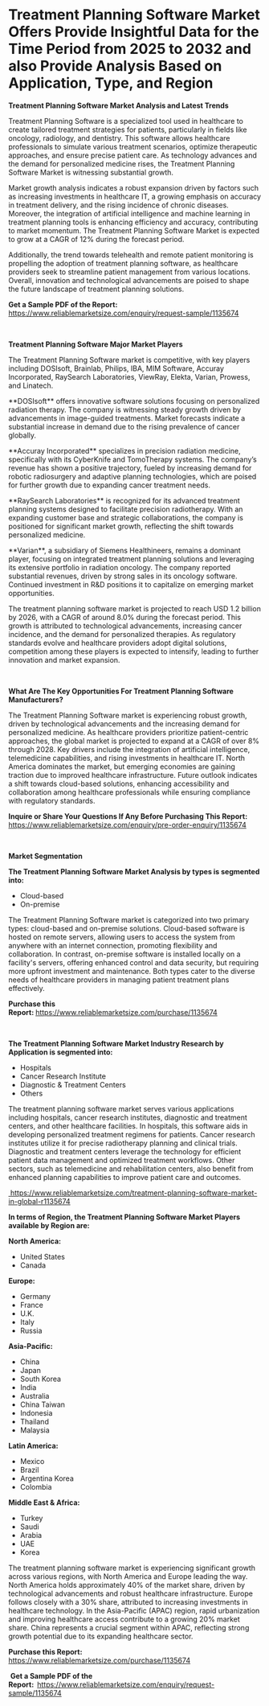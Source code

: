 <p><h1>Treatment Planning Software Market Offers Provide Insightful Data for the Time Period from 2025 to 2032 and also Provide Analysis Based on Application, Type, and Region</h1></p><p><strong>Treatment Planning Software Market Analysis and Latest Trends</strong></p>
<p><p>Treatment Planning Software is a specialized tool used in healthcare to create tailored treatment strategies for patients, particularly in fields like oncology, radiology, and dentistry. This software allows healthcare professionals to simulate various treatment scenarios, optimize therapeutic approaches, and ensure precise patient care. As technology advances and the demand for personalized medicine rises, the Treatment Planning Software Market is witnessing substantial growth.</p><p>Market growth analysis indicates a robust expansion driven by factors such as increasing investments in healthcare IT, a growing emphasis on accuracy in treatment delivery, and the rising incidence of chronic diseases. Moreover, the integration of artificial intelligence and machine learning in treatment planning tools is enhancing efficiency and accuracy, contributing to market momentum. The Treatment Planning Software Market is expected to grow at a CAGR of 12% during the forecast period. </p><p>Additionally, the trend towards telehealth and remote patient monitoring is propelling the adoption of treatment planning software, as healthcare providers seek to streamline patient management from various locations. Overall, innovation and technological advancements are poised to shape the future landscape of treatment planning solutions.</p></p>
<p><strong>Get a Sample PDF of the Report:&nbsp;</strong> <a href="https://www.reliablemarketsize.com/enquiry/request-sample/1135674?utm_campaign=3266&utm_medium=2&utm_source=Github&utm_content=ia&utm_term=12042025&utm_id=treatment-planning-software">https://www.reliablemarketsize.com/enquiry/request-sample/1135674</a></p>
<p>&nbsp;</p>
<p><strong>Treatment Planning Software Major Market Players</strong></p>
<p><p>The Treatment Planning Software market is competitive, with key players including DOSIsoft, Brainlab, Philips, IBA, MIM Software, Accuray Incorporated, RaySearch Laboratories, ViewRay, Elekta, Varian, Prowess, and Linatech. </p><p>**DOSIsoft** offers innovative software solutions focusing on personalized radiation therapy. The company is witnessing steady growth driven by advancements in image-guided treatments. Market forecasts indicate a substantial increase in demand due to the rising prevalence of cancer globally.</p><p>**Accuray Incorporated** specializes in precision radiation medicine, specifically with its CyberKnife and TomoTherapy systems. The company’s revenue has shown a positive trajectory, fueled by increasing demand for robotic radiosurgery and adaptive planning technologies, which are poised for further growth due to expanding cancer treatment needs.</p><p>**RaySearch Laboratories** is recognized for its advanced treatment planning systems designed to facilitate precision radiotherapy. With an expanding customer base and strategic collaborations, the company is positioned for significant market growth, reflecting the shift towards personalized medicine.</p><p>**Varian**, a subsidiary of Siemens Healthineers, remains a dominant player, focusing on integrated treatment planning solutions and leveraging its extensive portfolio in radiation oncology. The company reported substantial revenues, driven by strong sales in its oncology software. Continued investment in R&D positions it to capitalize on emerging market opportunities.</p><p>The treatment planning software market is projected to reach USD 1.2 billion by 2026, with a CAGR of around 8.0% during the forecast period. This growth is attributed to technological advancements, increasing cancer incidence, and the demand for personalized therapies. As regulatory standards evolve and healthcare providers adopt digital solutions, competition among these players is expected to intensify, leading to further innovation and market expansion.</p></p>
<p>&nbsp;</p>
<p><strong>What Are The Key Opportunities For Treatment Planning Software Manufacturers?</strong></p>
<p><p>The Treatment Planning Software market is experiencing robust growth, driven by technological advancements and the increasing demand for personalized medicine. As healthcare providers prioritize patient-centric approaches, the global market is projected to expand at a CAGR of over 8% through 2028. Key drivers include the integration of artificial intelligence, telemedicine capabilities, and rising investments in healthcare IT. North America dominates the market, but emerging economies are gaining traction due to improved healthcare infrastructure. Future outlook indicates a shift towards cloud-based solutions, enhancing accessibility and collaboration among healthcare professionals while ensuring compliance with regulatory standards.</p></p>
<p><strong>Inquire or Share Your Questions If Any Before Purchasing This Report:</strong> <a href="https://www.reliablemarketsize.com/enquiry/pre-order-enquiry/1135674?utm_campaign=3266&utm_medium=2&utm_source=Github&utm_content=ia&utm_term=12042025&utm_id=treatment-planning-software">https://www.reliablemarketsize.com/enquiry/pre-order-enquiry/1135674</a></p>
<p>&nbsp;</p>
<p><strong>Market Segmentation</strong></p>
<p><strong>The Treatment Planning Software Market Analysis by types is segmented into:</strong></p>
<p><ul><li>Cloud-based</li><li>On-premise</li></ul></p>
<p><p>The Treatment Planning Software market is categorized into two primary types: cloud-based and on-premise solutions. Cloud-based software is hosted on remote servers, allowing users to access the system from anywhere with an internet connection, promoting flexibility and collaboration. In contrast, on-premise software is installed locally on a facility's servers, offering enhanced control and data security, but requiring more upfront investment and maintenance. Both types cater to the diverse needs of healthcare providers in managing patient treatment plans effectively.</p></p>
<p><strong>Purchase this Report:&nbsp;</strong><a href="https://www.reliablemarketsize.com/purchase/1135674?utm_campaign=3266&utm_medium=2&utm_source=Github&utm_content=ia&utm_term=12042025&utm_id=treatment-planning-software">https://www.reliablemarketsize.com/purchase/1135674</a></p>
<p>&nbsp;</p>
<p><strong>The Treatment Planning Software Market Industry Research by Application is segmented into:</strong></p>
<p><ul><li>Hospitals</li><li>Cancer Research Institute</li><li>Diagnostic & Treatment Centers</li><li>Others</li></ul></p>
<p><p>The treatment planning software market serves various applications including hospitals, cancer research institutes, diagnostic and treatment centers, and other healthcare facilities. In hospitals, this software aids in developing personalized treatment regimens for patients. Cancer research institutes utilize it for precise radiotherapy planning and clinical trials. Diagnostic and treatment centers leverage the technology for efficient patient data management and optimized treatment workflows. Other sectors, such as telemedicine and rehabilitation centers, also benefit from enhanced planning capabilities to improve patient care and outcomes.</p></p>
<p><a href="https://www.reliablemarketsize.com/treatment-planning-software-market-in-global-r1135674?utm_campaign=3266&utm_medium=2&utm_source=Github&utm_content=ia&utm_term=12042025&utm_id=treatment-planning-software">&nbsp;https://www.reliablemarketsize.com/treatment-planning-software-market-in-global-r1135674</a></p>
<p><strong>In terms of Region, the Treatment Planning Software Market Players available by Region are:</strong></p>
<p>
    <p> <strong> North America: </strong>
        <ul>
            <li>United States</li>
            <li>Canada</li>
        </ul>
        </p> 
    <p> <strong> Europe: </strong>
        <ul>
            <li>Germany</li>
            <li>France</li>
            <li>U.K.</li>
            <li>Italy</li>
            <li>Russia</li>
        </ul>
        </p> 
    <p> <strong> Asia-Pacific: </strong>
        <ul>
            <li>China</li>
            <li>Japan</li>
            <li>South Korea</li>
            <li>India</li>
            <li>Australia</li>
            <li>China Taiwan</li>
            <li>Indonesia</li>
            <li>Thailand</li>
            <li>Malaysia</li>
        </ul>
        </p> 
    <p> <strong> Latin America: </strong>
        <ul>
            <li>Mexico</li>
            <li>Brazil</li>
            <li>Argentina Korea</li>
            <li>Colombia</li>
        </ul>
        </p> 
    <p> <strong> Middle East & Africa: </strong>
        <ul>
            <li>Turkey</li>
            <li>Saudi</li>
            <li>Arabia</li>
            <li>UAE</li>
            <li>Korea</li>
        </ul>
    </p>
    </p>
<p><p>The treatment planning software market is experiencing significant growth across various regions, with North America and Europe leading the way. North America holds approximately 40% of the market share, driven by technological advancements and robust healthcare infrastructure. Europe follows closely with a 30% share, attributed to increasing investments in healthcare technology. In the Asia-Pacific (APAC) region, rapid urbanization and improving healthcare access contribute to a growing 20% market share. China represents a crucial segment within APAC, reflecting strong growth potential due to its expanding healthcare sector.</p></p>
<p><strong>Purchase this Report: </strong><a href="https://www.reliablemarketsize.com/purchase/1135674?utm_campaign=3266&utm_medium=2&utm_source=Github&utm_content=ia&utm_term=12042025&utm_id=treatment-planning-software">https://www.reliablemarketsize.com/purchase/1135674</a></p>
<p>&nbsp;<strong>Get a Sample PDF of the Report:&nbsp;&nbsp;</strong><a href="https://www.reliablemarketsize.com/enquiry/request-sample/1135674?utm_campaign=3266&utm_medium=2&utm_source=Github&utm_content=ia&utm_term=12042025&utm_id=treatment-planning-software">https://www.reliablemarketsize.com/enquiry/request-sample/1135674</a></p>
<p><strong></strong></p>
<p><p></p><p></p><p></p></p>